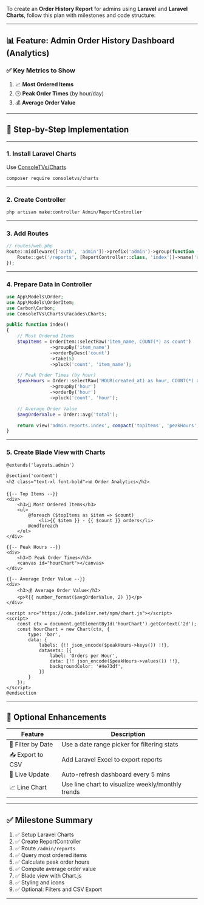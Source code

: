 To create an **Order History Report** for admins using **Laravel** and **Laravel Charts**, follow this plan with milestones and code structure:

---

## 📊 Feature: Admin Order History Dashboard (Analytics)

### ✅ **Key Metrics to Show**

1. 📈 **Most Ordered Items**
2. 🕑 **Peak Order Times** (by hour/day)
3. 💰 **Average Order Value**

---

## 🔧 Step-by-Step Implementation

---

### 1. **Install Laravel Charts**

Use [ConsoleTVs/Charts](https://github.com/ConsoleTVs/Charts)

```bash
composer require consoletvs/charts
```

---

### 2. **Create Controller**

```bash
php artisan make:controller Admin/ReportController
```

---

### 3. **Add Routes**

```php
// routes/web.php
Route::middleware(['auth', 'admin'])->prefix('admin')->group(function () {
    Route::get('/reports', [ReportController::class, 'index'])->name('admin.reports');
});
```

---

### 4. **Prepare Data in Controller**

```php
use App\Models\Order;
use App\Models\OrderItem;
use Carbon\Carbon;
use ConsoleTVs\Charts\Facades\Charts;

public function index()
{
    // Most Ordered Items
    $topItems = OrderItem::selectRaw('item_name, COUNT(*) as count')
                ->groupBy('item_name')
                ->orderByDesc('count')
                ->take(5)
                ->pluck('count', 'item_name');

    // Peak Order Times (by hour)
    $peakHours = Order::selectRaw('HOUR(created_at) as hour, COUNT(*) as count')
                ->groupBy('hour')
                ->orderBy('hour')
                ->pluck('count', 'hour');

    // Average Order Value
    $avgOrderValue = Order::avg('total');

    return view('admin.reports.index', compact('topItems', 'peakHours', 'avgOrderValue'));
}
```

---

### 5. **Create Blade View with Charts**

```blade
@extends('layouts.admin')

@section('content')
<h2 class="text-xl font-bold">📊 Order Analytics</h2>

{{-- Top Items --}}
<div>
    <h3>🍔 Most Ordered Items</h3>
    <ul>
        @foreach ($topItems as $item => $count)
            <li>{{ $item }} - {{ $count }} orders</li>
        @endforeach
    </ul>
</div>

{{-- Peak Hours --}}
<div>
    <h3>⏰ Peak Order Times</h3>
    <canvas id="hourChart"></canvas>
</div>

{{-- Average Order Value --}}
<div>
    <h3>💰 Average Order Value</h3>
    <p>₹{{ number_format($avgOrderValue, 2) }}</p>
</div>

<script src="https://cdn.jsdelivr.net/npm/chart.js"></script>
<script>
    const ctx = document.getElementById('hourChart').getContext('2d');
    const hourChart = new Chart(ctx, {
        type: 'bar',
        data: {
            labels: {!! json_encode($peakHours->keys()) !!},
            datasets: [{
                label: 'Orders per Hour',
                data: {!! json_encode($peakHours->values()) !!},
                backgroundColor: '#4e73df',
            }]
        }
    });
</script>
@endsection
```

---

## 📌 Optional Enhancements

| Feature           | Description                                       |
| ----------------- | ------------------------------------------------- |
| 📅 Filter by Date | Use a date range picker for filtering stats       |
| 📥 Export to CSV  | Add Laravel Excel to export reports               |
| 🔁 Live Update    | Auto-refresh dashboard every 5 mins               |
| 📈 Line Chart     | Use line chart to visualize weekly/monthly trends |

---

## ✅ Milestone Summary

1. ✅ Setup Laravel Charts
2. ✅ Create ReportController
3. ✅ Route `/admin/reports`
4. ✅ Query most ordered items
5. ✅ Calculate peak order hours
6. ✅ Compute average order value
7. ✅ Blade view with Chart.js
8. ✅ Styling and icons
9. ✅ Optional: Filters and CSV Export

---
